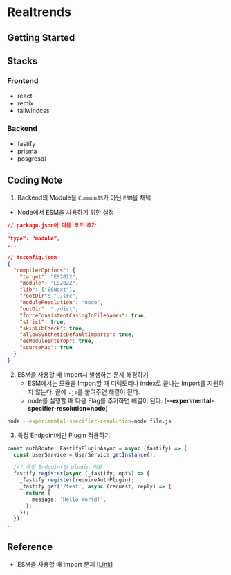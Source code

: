 # Realtrends

## Getting Started

## Stacks

### Frontend

- react
- remix
- tailwindcss

### Backend

- fastify
- prisma
- posgresql

## Coding Note

1. Backend의 Module을 `CommonJS`가 아닌 `ESM`을 채택

- Node에서 ESM을 사용하기 위한 설정

```json
// package.json에 다음 코드 추가
...
"type": "module",
...
```

```json
// tsconfig.json
{
  "compilerOptions": {
    "target": "ES2022",
    "module": "ES2022",
    "lib": ["ESNext"],
    "rootDir": "./src",
    "moduleResolution": "node",
    "outDir": "./dist",
    "forceConsistentCasingInFileNames": true,
    "strict": true,
    "skipLibCheck": true,
    "allowSyntheticDefaultImports": true,
    "esModuleInterop": true,
    "sourceMap": true
  }
}
```

2. ESM을 사용할 때 Import시 발생하는 문제 해경하기
   - ESM에서는 모듈을 Import할 때 디렉토리나 index로 끝나는 Import를 지원하지 않는다. 끝에 `.js`를 붙여주면 해결이 된다.
   - node를 실행할 때 다음 Flag를 추가하면 해결이 된다. (**--experimental-specifier-resolution=node**)

```bash
node --experimental-specifier-resolution=node file.js
```

3. 특정 Endpoint에만 Plugin 적용하기

```ts
const authRoute: FastifyPluginAsync = async (fastify) => {
  const userService = UserService.getInstance();

  //? 특정 Endpoint만 plugin 적용
  fastify.register(async (_fastify, opts) => {
    _fastify.register(requireAuthPlugin);
    _fastify.get('/test', async (request, reply) => {
      return {
        message: 'Hello World!',
      };
    });
  });
...
```

## Reference

- ESM을 사용할 때 Import 문제 [[Link]](https://bobbyhadz.com/blog/node-js-error-err-unsupported-dir-import)

